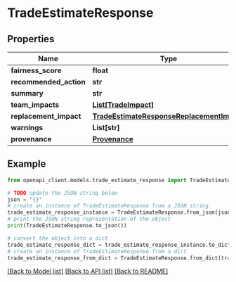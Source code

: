 # TradeEstimateResponse


## Properties

Name | Type | Description | Notes
------------ | ------------- | ------------- | -------------
**fairness_score** | **float** |  | 
**recommended_action** | **str** |  | 
**summary** | **str** |  | [optional] 
**team_impacts** | [**List[TradeImpact]**](TradeImpact.md) |  | 
**replacement_impact** | [**TradeEstimateResponseReplacementImpact**](TradeEstimateResponseReplacementImpact.md) |  | [optional] 
**warnings** | **List[str]** |  | [optional] 
**provenance** | [**Provenance**](Provenance.md) |  | 

## Example

```python
from openapi_client.models.trade_estimate_response import TradeEstimateResponse

# TODO update the JSON string below
json = "{}"
# create an instance of TradeEstimateResponse from a JSON string
trade_estimate_response_instance = TradeEstimateResponse.from_json(json)
# print the JSON string representation of the object
print(TradeEstimateResponse.to_json())

# convert the object into a dict
trade_estimate_response_dict = trade_estimate_response_instance.to_dict()
# create an instance of TradeEstimateResponse from a dict
trade_estimate_response_from_dict = TradeEstimateResponse.from_dict(trade_estimate_response_dict)
```
[[Back to Model list]](../README.md#documentation-for-models) [[Back to API list]](../README.md#documentation-for-api-endpoints) [[Back to README]](../README.md)


